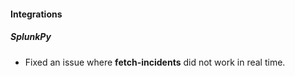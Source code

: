
#### Integrations
##### SplunkPy
- Fixed an issue where **fetch-incidents** did not work in real time.
